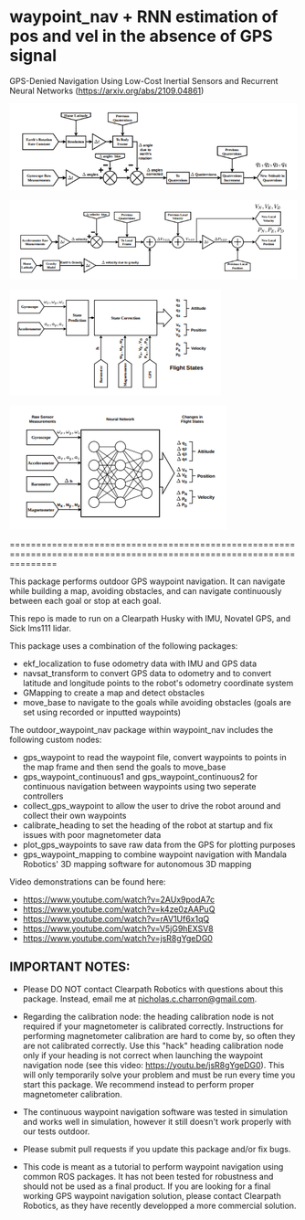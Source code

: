 # waypoint_nav + RNN estimation of pos and vel in the absence of GPS signal

GPS-Denied Navigation Using Low-Cost Inertial Sensors and Recurrent Neural Networks (https://arxiv.org/abs/2109.04861)

![Altitude prediction from Gyro measurements in the EKF2 prediction step](https://github.com/Imraj/waypoint_nav/blob/master/rnn_estimation/ekf1.PNG)

![Vel and Pos prediction from altitude and Accelerometer measurements in the EKF2 prediction step](https://github.com/Imraj/waypoint_nav/blob/master/rnn_estimation/ekf2.PNG)

![EKF Prediction-Correction Architecture](https://github.com/Imraj/waypoint_nav/blob/master/rnn_estimation/ekf3.PNG)

![NN-Based Estimator](https://github.com/Imraj/waypoint_nav/blob/master/rnn_estimation/ekf4.PNG)

=====================================================================================================================

This package performs outdoor GPS waypoint navigation. It can navigate while building a map, avoiding obstacles, and can navigate continuously between each goal or stop at each goal. 

This repo is made to run on a Clearpath Husky with IMU, Novatel GPS, and Sick lms111 lidar.

This package uses a combination of the following packages:
* ekf_localization to fuse odometry data with IMU and GPS data
* navsat_transform to convert GPS data to odometry and to convert latitude and longitude points to the robot's odometry coordinate system
* GMapping to create a map and detect obstacles
* move_base to navigate to the goals while avoiding obstacles (goals are set using recorded or inputted waypoints)

The outdoor_waypoint_nav package within waypoint_nav includes the following custom nodes:
	
* gps_waypoint to read the waypoint file, convert waypoints to points in the map frame and then send the goals to move_base
* gps_waypoint_continuous1 and gps_waypoint_continuous2 for continuous navigation between waypoints using two seperate controllers
* collect_gps_waypoint to allow the user to drive the robot around and collect their own waypoints
* calibrate_heading to set the heading of the robot at startup and fix issues with poor magnetometer data
* plot_gps_waypoints to save raw data from the GPS for plotting purposes
* gps_waypoint_mapping to combine waypoint navigation with Mandala Robotics' 3D mapping software for autonomous 3D mapping
  
  
Video demonstrations can be found here:
* https://www.youtube.com/watch?v=2AUx9podA7c
* https://www.youtube.com/watch?v=k4ze0zAAPuQ
* https://www.youtube.com/watch?v=rAV1Uf6x1qQ
* https://www.youtube.com/watch?v=V5jG9hEXSV8
* https://www.youtube.com/watch?v=jsR8gYgeDG0

IMPORTANT NOTES:
----------------
 * Please DO NOT contact Clearpath Robotics with questions about this package. Instead, email me at nicholas.c.charron@gmail.com.
 
 * Regarding the calibration node: the heading calibration node is not required if your magnetometer is calibrated correctly. Instructions for performing magnetometer calibration are hard to come by, so often they are not calibrated correctly. Use this "hack" heading calibration node only if your heading is not correct when launching the waypoint navigation node (see this video: https://youtu.be/jsR8gYgeDG0). This will only temporarily solve your problem and must be run every time you start this package. We recommend instead to perform proper magnetometer calibration.
 
 * The continuous waypoint navigation software was tested in simulation and works well in simulation, however it still doesn't work properly with our tests outdoor.
 
 * Please submit pull requests if you update this package and/or fix bugs.
 
 * This code is meant as a tutorial to perform waypoint navigation using common ROS packages. It has not been tested for robustness and should not be used as a final product. If you are looking for a final working GPS waypoint navigation solution, please contact Clearpath Robotics, as they have recently developped a more commercial solution.
